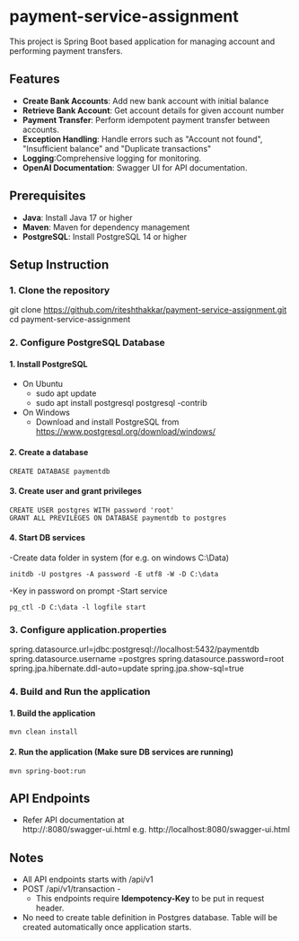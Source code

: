 # payment-service-assignment
This project is Spring Boot based application for managing account and performing payment transfers.

## Features

- **Create Bank Accounts**: Add new bank account with initial balance
- **Retrieve Bank Account**: Get account details for given account number
- **Payment Transfer**: Perform idempotent payment transfer between accounts.
- **Exception Handling**: Handle errors such as "Account not found", "Insufficient balance" and "Duplicate transactions"
- **Logging**:Comprehensive logging for monitoring.
- **OpenAI Documentation**: Swagger UI for API documentation.

## Prerequisites

- **Java**: Install Java 17 or higher
- **Maven**: Maven for dependency management
- **PostgreSQL**: Install PostgreSQL 14 or higher

## Setup Instruction

### 1. Clone the repository

git clone https://github.com/riteshthakkar/payment-service-assignment.git
cd payment-service-assignment

### 2. Configure PostgreSQL Database

#### 1. Install PostgreSQL
- On Ubuntu 
  - sudo apt update
  - sudo apt install postgresql postgresql -contrib
- On Windows
  - Download and install PostgreSQL from https://www.postgresql.org/download/windows/

#### 2. Create a database
    CREATE DATABASE paymentdb

#### 3. Create user and grant privileges
    CREATE USER postgres WITH password 'root'
    GRANT ALL PREVILEGES ON DATABASE paymentdb to postgres

#### 4. Start DB services
-Create data folder in system (for e.g. on windows C:\Data) 

    initdb -U postgres -A password -E utf8 -W -D C:\data
-Key in password on prompt
-Start service

    pg_ctl -D C:\data -l logfile start


### 3. Configure application.properties

spring.datasource.url=jdbc:postgresql://localhost:5432/paymentdb
spring.datasource.username =postgres
spring.datasource.password=root
spring.jpa.hibernate.ddl-auto=update
spring.jpa.show-sql=true

### 4. Build and Run the application


#### 1. Build the application
  
    mvn clean install

#### 2. Run the application (Make sure DB services are running)
    mvn spring-boot:run

## API Endpoints

- Refer API documentation at  
    http://<server host>:8080/swagger-ui.html
    e.g. http://localhost:8080/swagger-ui.html

## Notes
- All API endpoints starts with /api/v1
- POST /api/v1/transaction - 
  - This endpoints require **Idempotency-Key** to be put in request header.
- No need to create table definition in Postgres database. Table will be created automatically once application starts.
